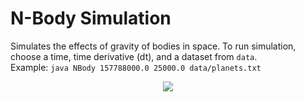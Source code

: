 # N-Body Simulation

Simulates the effects of gravity of bodies in space. 
To run simulation, choose a time, time derivative (dt), and a dataset from ```data```.  
Example:  ```java NBody 157788000.0 25000.0 data/planets.txt```  

<p align="center">
  <img src="https://i.imgur.com/37CpfKA.gif" />
</p>
